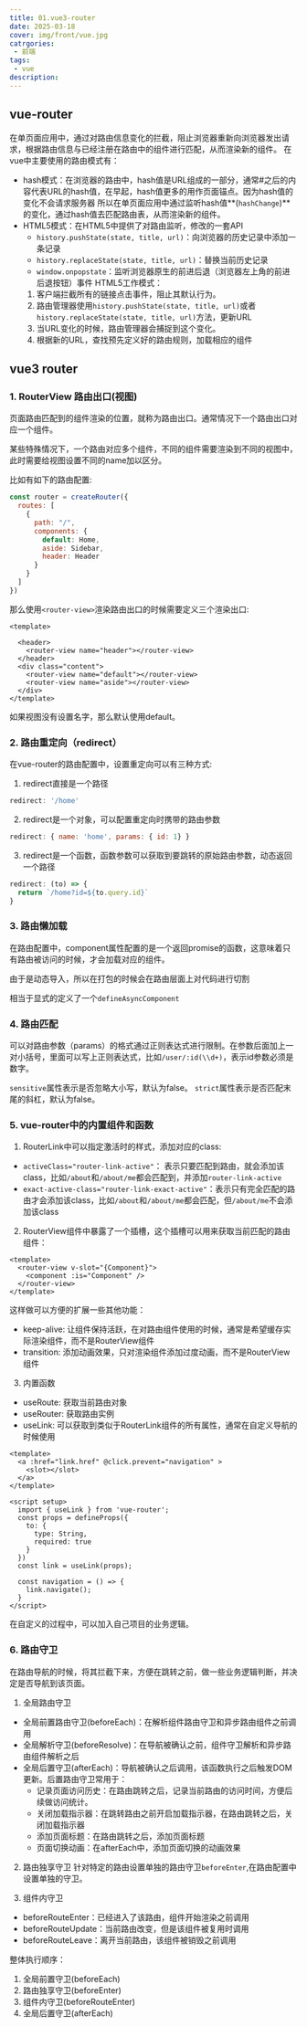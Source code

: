 ```yaml
---
title: 01.vue3-router
date: 2025-03-18
cover: img/front/vue.jpg
catrgories:
 - 前端
tags:
 - vue
description: 
---
```

## vue-router
在单页面应用中，通过对路由信息变化的拦截，阻止浏览器重新向浏览器发出请求，根据路由信息与已经注册在路由中的组件进行匹配，从而渲染新的组件。
在vue中主要使用的路由模式有：
  - hash模式：在浏览器的路由中，hash值是URL组成的一部分，通常#之后的内容代表URL的hash值，在早起，hash值更多的用作页面锚点。因为hash值的变化不会请求服务器
    所以在单页面应用中通过监听hash值**(`hashChange`)**的变化，通过hash值去匹配路由表，从而渲染新的组件。
  - HTML5模式：在HTML5中提供了对路由监听，修改的一套API
    - `history.pushState(state, title, url)`：向浏览器的历史记录中添加一条记录
    - `history.replaceState(state, title, url)`：替换当前历史记录
    - `window.onpopstate`：监听浏览器原生的前进后退（浏览器左上角的前进后退按钮）事件
    HTML5工作模式：
    1. 客户端拦截所有的链接点击事件，阻止其默认行为。
    2. 路由管理器使用`history.pushState(state, title, url)`或者`history.replaceState(state, title, url)`方法，更新URL
    3. 当URL变化的时候，路由管理器会捕捉到这个变化。
    4. 根据新的URL，查找预先定义好的路由规则，加载相应的组件

## vue3 router

### 1. RouterView 路由出口(视图)
页面路由匹配到的组件渲染的位置，就称为路由出口。通常情况下一个路由出口对应一个组件。

某些特殊情况下，一个路由对应多个组件，不同的组件需要渲染到不同的视图中，此时需要给视图设置不同的name加以区分。

比如有如下的路由配置:
```javascript
const router = createRouter({
  routes: [
    {
      path: "/",
      components: {
        default: Home,
        aside: Sidebar,
        header: Header
      }
    }
  ]
})
```

那么使用`<router-view>`渲染路由出口的时候需要定义三个渲染出口:
```vue
<template>

  <header>
    <router-view name="header"></router-view>
  </header>
  <div class="content">
    <router-view name="default"></router-view>
    <router-view name="aside"></router-view>
  </div>
</template>
```
如果视图没有设置名字，那么默认使用default。

### 2. 路由重定向（redirect）
在vue-router的路由配置中，设置重定向可以有三种方式:
1. redirect直接是一个路径
```js
redirect: '/home'
```
2. redirect是一个对象，可以配置重定向时携带的路由参数
```js
redirect: { name: 'home', params: { id: 1} }
```
3. redirect是一个函数，函数参数可以获取到要跳转的原始路由参数，动态返回一个路径
```js
redirect: (to) => {
  return `/home?id=${to.query.id}`
}
```
### 3. 路由懒加载
在路由配置中，component属性配置的是一个返回promise的函数，这意味着只有路由被访问的时候，才会加载对应的组件。

由于是动态导入，所以在打包的时候会在路由层面上对代码进行切割

相当于显式的定义了一个`defineAsyncComponent`

### 4. 路由匹配
可以对路由参数（params）的格式通过正则表达式进行限制。在参数后面加上一对小括号，里面可以写上正则表达式，比如`/user/:id(\\d+)`，表示id参数必须是数字。

`sensitive`属性表示是否忽略大小写，默认为false。
`strict`属性表示是否匹配末尾的斜杠，默认为false。

### 5. vue-router中的内置组件和函数

1. RouterLink中可以指定激活时的样式，添加对应的class:
  - `activeClass="router-link-active"`： 表示只要匹配到路由，就会添加该class，比如`/about`和`/about/me`都会匹配到，并添加`router-link-active`
  - `exact-active-class="router-link-exact-active"`：表示只有完全匹配的路由才会添加该class，比如`/about`和`/about/me`都会匹配，但`/about/me`不会添加该class

2. RouterView组件中暴露了一个插槽，这个插槽可以用来获取当前匹配的路由组件：
```vue
<template>
  <router-view v-slot="{Component}">
    <component :is="Component" />
  </router-view>
</template>
```
这样做可以方便的扩展一些其他功能：
  - keep-alive: 让组件保持活跃，在对路由组件使用的时候，通常是希望缓存实际渲染组件，而不是RouterView组件
  - transition: 添加动画效果，只对渲染组件添加过度动画，而不是RouterView组件

3. 内置函数
  - useRoute: 获取当前路由对象
  - useRouter: 获取路由实例
  - useLink: 可以获取到类似于RouterLink组件的所有属性，通常在自定义导航的时候使用
  ```vue
  <template>
    <a :href="link.href" @click.prevent="navigation" >
      <slot></slot>
    </a>
  </template>

  <script setup>
    import { useLink } from 'vue-router';
    const props = defineProps({
      to: {
        type: String,
        required: true
      }
    })
    const link = useLink(props);

    const navigation = () => {
      link.navigate();
    }
  </script>
  ```
  在自定义的过程中，可以加入自己项目的业务逻辑。

### 6. 路由守卫
在路由导航的时候，将其拦截下来，方便在跳转之前，做一些业务逻辑判断，并决定是否导航到该页面。

1. 全局路由守卫
  - 全局前置路由守卫(beforeEach)：在解析组件路由守卫和异步路由组件之前调用
  - 全局解析守卫(beforeResolve)：在导航被确认之前，组件守卫解析和异步路由组件解析之后
  - 全局后置守卫(afterEach)：导航被确认之后调用，该函数执行之后触发DOM更新。后置路由守卫常用于：
    - 记录页面访问历史：在路由跳转之后，记录当前路由的访问时间，方便后续做访问统计。
    - 关闭加载指示器：在跳转路由之前开启加载指示器，在路由跳转之后，关闭加载指示器
    - 添加页面标题：在路由跳转之后，添加页面标题
    - 页面切换动画：在afterEach中，添加页面切换的动画效果

2. 路由独享守卫
针对特定的路由设置单独的路由守卫`beforeEnter`,在路由配置中设置单独的守卫。

3. 组件内守卫
  - beforeRouteEnter：已经进入了该路由，组件开始渲染之前调用
  - beforeRouteUpdate：当前路由改变，但是该组件被复用时调用
  - beforeRouteLeave：离开当前路由，该组件被销毁之前调用

整体执行顺序：
1. 全局前置守卫(beforeEach)
2. 路由独享守卫(beforeEnter)
3. 组件内守卫(beforeRouteEnter)
4. 全局后置守卫(afterEach)
